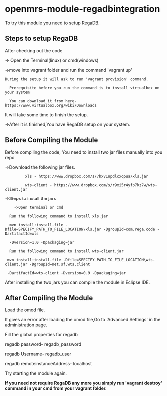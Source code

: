 openmrs-module-regadbintegration
================================
To try this module you need to setup RegaDB.

## Steps to setup RegaDB
  
   After checking out the code
   
   -> Open the Terminal(linux) or cmd(windows)
   
   ->move into vagrant folder and run the command 'vagrant up' 
   
    During the setup it will ask to run 'vagrant provision' command. 
   
      Prerequisite before you run the command is to install virtualbox on your system
   
      You can download it from here- https://www.virtualbox.org/wiki/Downloads
   
   It will take some time to finish the setup.
   
   ->After it is finished,You have RegaDB setup on your system.
   
## Before Compiling the Module
  
  Before compiling the code, You need to install two jar files manually into you repo
   
   ->Download the following jar files.
   
             xls - https://www.dropbox.com/s/7hxv1npdlcxqoua/xls.jar
   
             wts-client - https://www.dropbox.com/s/r9xi5r4yfp7kz7w/wts-client.jar
   
   ->Steps to install the jars
     
        ->Open terminal or cmd
     
      Run the following command to install xls.jar
      
      mvn install:install-file -Dfile=SPECIFY_PATH_TO_FILE_LOCATION\xls.jar -DgroupId=com.rega.code -DartifactId=xls 
      
      -Dversion=1.0 -Dpackaging=jar
        
      Run the following command to install wts-client.jar  
      
     mvn install:install-file -Dfile=SPECIFY_PATH_TO_FILE_LOCATION\wts-client.jar -DgroupId=net.sf.wts.client 
     
     -DartifactId=wts-client -Dversion=0.9 -Dpackaging=jar

   After installing the two jars you can compile the module in Eclipse IDE.

## After Compiling the Module

Load the omod file.

It gives an error after loading the omod file,Go to 'Advanced Settings' in the administration page.

 Fill the global properties for regadb  

 regadb password- regadb_password

 regadb Username- regadb_user

 regadb remoteinstanceAddress- localhost
 
 Try starting the module again. 
 
 
 
 
 **If you need not require RegaDB any more you simply run 'vagrant destroy' command in your cmd from your vagrant folder.**
 
